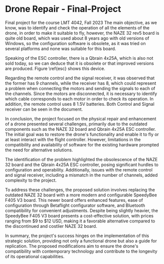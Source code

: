 # Drone Repair - Final-Project
Final project for the course LMT 4042, Fall 2023
The main objective, as we know, was to identify and check the operation of all the elements of the drone, in order to make it suitable to fly, however, the NAZE 32 rev5 board is quite old board, which was used about 8 years ago with old versions of Windows, so the configuration software is obsolete, as it was tried on several platforms and none was suitable for this board.

Speaking of the ESC controller, there is a Qbrain 4x25A, which is also not sold today, so we can deduce that it is obsolete or that improved versions are produced. Figure \ref{esc} shows this device.

Regarding the remote control and the signal receiver, it was observed that the former has 9 channels, while the receiver has 8, which could represent a problem when connecting the motors and sending the signals to each of the channels. Since the motors are disconnected, it is necessary to identify which cable corresponds to each motor in order to check its operation. In addition, the remote control uses 8 1.5V batteries. Both Control and Signal receiver can be seen in the document.

In conclusion, the project focused on the physical repair and enhancement of a drone presented several challenges, primarily due to the outdated components such as the NAZE 32 board and Qbrain 4x25A ESC controller. The initial goal was to restore the drone's functionality and enable it to fly or at least interact with the flight controller. However, limitations in the compatibility and availability of software for the existing hardware prompted the need for alternative solutions.

The identification of the problem highlighted the obsolescence of the NAZE 32 board and the Qbrain 4x25A ESC controller, posing significant hurdles to configuration and operability. Additionally, issues with the remote control and signal receiver, including a mismatch in the number of channels, added complexity to the project.

To address these challenges, the proposed solution involves replacing the outdated NAZE 32 board with a more modern and configurable SpeedyBee F405 V3 board. This newer board offers enhanced features, ease of configuration through Betaflight configurator software, and Bluetooth compatibility for convenient adjustments. Despite being slightly heavier, the SpeedyBee F405 V3 board presents a cost-effective solution, with prices ranging from \$9 to \$12 USD, making it a favorable alternative compared to the discontinued and costlier NAZE 32 board.

In summary, the project's success hinges on the implementation of this strategic solution, providing not only a functional drone but also a guide for replication. The proposed modifications aim to ensure the drone's compatibility with contemporary technology and contribute to the longevity of its operational capabilities.
